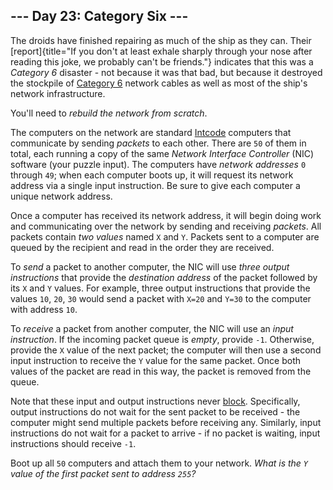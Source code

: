 ## \-\-- Day 23: Category Six \-\--

The droids have finished repairing as much of the ship as they can.
Their
[report]{title="If you don't at least exhale sharply through your nose after reading this joke, we probably can't be friends."}
indicates that this was a *Category 6* disaster - not because it was
that bad, but because it destroyed the stockpile of [Category
6](https://en.wikipedia.org/wiki/Category_6_cable) network cables as
well as most of the ship\'s network infrastructure.

You\'ll need to *rebuild the network from scratch*.

The computers on the network are standard [Intcode](9) computers that
communicate by sending *packets* to each other. There are `50` of them
in total, each running a copy of the same *Network Interface Controller*
(NIC) software (your puzzle input). The computers have *network
addresses* `0` through `49`; when each computer boots up, it will
request its network address via a single input instruction. Be sure to
give each computer a unique network address.

Once a computer has received its network address, it will begin doing
work and communicating over the network by sending and receiving
*packets*. All packets contain *two values* named `X` and `Y`. Packets
sent to a computer are queued by the recipient and read in the order
they are received.

To *send* a packet to another computer, the NIC will use *three output
instructions* that provide the *destination address* of the packet
followed by its `X` and `Y` values. For example, three output
instructions that provide the values `10`, `20`, `30` would send a
packet with `X=20` and `Y=30` to the computer with address `10`.

To *receive* a packet from another computer, the NIC will use an *input
instruction*. If the incoming packet queue is *empty*, provide `-1`.
Otherwise, provide the `X` value of the next packet; the computer will
then use a second input instruction to receive the `Y` value for the
same packet. Once both values of the packet are read in this way, the
packet is removed from the queue.

Note that these input and output instructions never
[block](https://en.wikipedia.org/wiki/Blocking_(computing)).
Specifically, output instructions do not wait for the sent packet to be
received - the computer might send multiple packets before receiving
any. Similarly, input instructions do not wait for a packet to arrive -
if no packet is waiting, input instructions should receive `-1`.

Boot up all `50` computers and attach them to your network. *What is the
`Y` value of the first packet sent to address `255`?*
